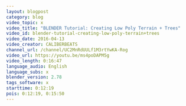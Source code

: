 ```yaml
---
layout: blogpost
category: blog
video_topic: x
video_title: "BLENDER Tutorial: Creating Low Poly Terrain + Trees"
video_id: blender-tutorial-creating-low-poly-terrain+trees
video_date: 2016-04-13
video_creator: CALIBERBEATS
channel_url: /channel/UC2MnRdUULf1M3rtYwKA-Rog
video_url: https://youtu.be/ms4poDAPM5g
video_length: 0:16:47
language_audio: English
language_subs: x
blender_version: 2.78
tags_software: x
starttime: 0:12:19
pois: 0:12:19, 0:15:50
---
```

